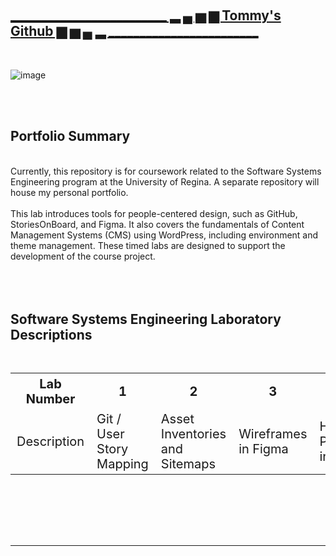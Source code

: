  <br> </b>
## <ins>_________________________  ▂  ▄  ▅  ▆  Tommy's Github  ▆ ▅ ▄ ▂  ________________________</ins>
<br> </b>

![image](https://github.com/user-attachments/assets/d2de4760-afcc-4a48-b2a6-09ac9a765d8b)

<br> </b>
<br> </b>
## Portfolio Summary
<br> </b>
	 Currently, this repository is for coursework related to the Software Systems Engineering program at the University of Regina. A separate repository will house my personal portfolio. 
<br> </b>
<br> </b>
	 This lab introduces tools for people-centered design, such as GitHub, StoriesOnBoard, and Figma. It also covers the fundamentals of Content Management Systems (CMS) using WordPress, including environment and theme management. These timed labs are designed to support the development of the course project.
<br> </b>
<br> </b>
<br> </b>
<br> </b>
## Software Systems Engineering Laboratory Descriptions
<br> </b>

<div style="text-align: center;">
  <table style="font-size: 20px; margin: 0 auto;">
    <tr>
      <th>Lab Number</th>
      <th> 1 </th>
      <th>2</th>
      <th>3</th>
      <th>4</th>
      <th>5</th>
      <th> 6 </th>
    </tr>
    <tr>
      <td>Description</td>
      <td>Git / User Story Mapping</td>
      <td>Asset Inventories and Sitemaps</td>
      <td>Wireframes in Figma</td>
      <td>High-Fi Prototypes in Figman</td>
      <td>Wordpress Environment Setup</td>
      <td>Wordpress Themes and Design</td>
    </tr>
    <tr>
  </table>
</div>

<br> </b>
<br> </b>
<br> </b>
<br> </b>
<br> </b>


__________________________________________________________________________________________________________________________________________________________
